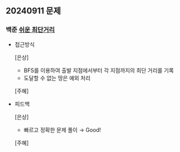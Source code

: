 ## 20240911 문제

### 백준 [쉬운 최단거리](https://www.acmicpc.net/problem/14940)

- 접근방식

  [은상]
  - BFS를 이용하여 출발 지점에서부터 각 지점까지의 최단 거리를 기록
  - 도달할 수 없는 땅은 예외 처리
  
  [주혜]
  
  
- 피드백

  [은상]
  - 빠르고 정확한 문제 풀이 → Good!
  
  [주혜]
  

  
